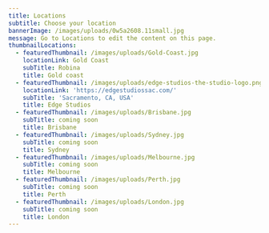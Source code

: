 ```yaml
---
title: Locations
subtitle: Choose your location
bannerImage: /images/uploads/0w5a2608.11small.jpg
message: Go to Locations to edit the content on this page.
thumbnailLocations:
  - featuredThumbnail: /images/uploads/Gold-Coast.jpg
    locationLink: Gold Coast
    subTitle: Robina
    title: Gold coast
  - featuredThumbnail: /images/uploads/edge-studios-the-studio-logo.png
    locationLink: 'https://edgestudiossac.com/'
    subTitle: 'Sacramento, CA, USA'
    title: Edge Studios
  - featuredThumbnail: /images/uploads/Brisbane.jpg
    subTitle: coming soon
    title: Brisbane
  - featuredThumbnail: /images/uploads/Sydney.jpg
    subTitle: coming soon
    title: Sydney
  - featuredThumbnail: /images/uploads/Melbourne.jpg
    subTitle: coming soon
    title: Melbourne
  - featuredThumbnail: /images/uploads/Perth.jpg
    subTitle: coming soon
    title: Perth
  - featuredThumbnail: /images/uploads/London.jpg
    subTitle: coming soon
    title: London
---
```


